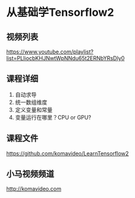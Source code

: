 从基础学Tensorflow2
==================

## 视频列表

https://www.youtube.com/playlist?list=PLliocbKHJNwtWpNNdu65t2ERNbYRsDly0

## 课程详细

01. 自动求导
02. 统一数组维度
03. 定义变量和常量
04. 变量运行在哪里？CPU or GPU?

## 课程文件

https://github.com/komavideo/LearnTensorflow2

## 小马视频频道

http://komavideo.com
